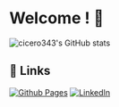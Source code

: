 # Welcome ! 👋

![cicero343's GitHub stats](https://github-readme-stats.vercel.app/api?username=cicero343&show_icons=true&theme=radical)

## 🔗 Links

[![Github Pages](https://img.shields.io/badge/github%20pages-121013?style=for-the-badge&logo=github&logoColor=white)](https://cicero343.github.io/)
[![LinkedIn](https://img.shields.io/badge/linkedin-%230077B5.svg?style=for-the-badge&logo=linkedin&logoColor=white)](https://www.linkedin.com/in/benedict-c-donovan/)



<!--
**cicero343/cicero343** is a ✨ _special_ ✨ repository because its `README.md` (this file) appears on your GitHub profile.

Here are some ideas to get you started:

- 🔭 I’m currently working on ...
- 🌱 I’m currently learning ...
- 👯 I’m looking to collaborate on ...
- 🤔 I’m looking for help with ...
- 💬 Ask me about ...
- 📫 How to reach me: ...
- 😄 Pronouns: ...
- ⚡ Fun fact: ...
-->
